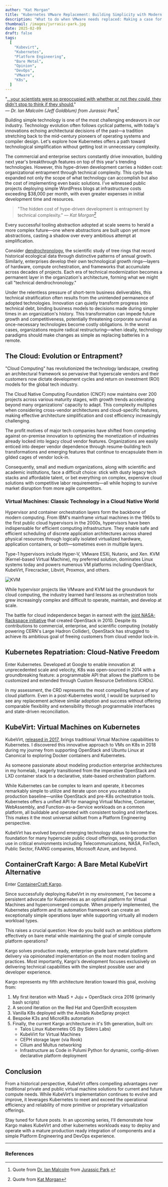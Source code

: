 ```yaml
---
author: "Kat Morgan"
title: "Kubernetes VMware Replacement: Building Simplicity with Modern Technology"
description: "What to do when VMware needs replaced: Making a case for Kubernetes"
thumbnail: /images/jurrasic-park.jpg
date: 2025-02-09
draft: false
tags:
  [
    "Kubevirt",
    "Kubernetes",
    "Platform Engineering",
    "Bare Metal",
    "Opinion",
    "DevOps",
    "VMware",
    "K8s",
  ]
---
```


"[...your scientists were so preoccupied with whether or not they could, they didn't stop to think if they should.](https://jurassicpark.fandom.com/wiki/Quote:Ian_Malcolm)"
<br>
— <cite>Dr. Ian Malcolm (Jeff Goldblum) from Jurassic Park[^1]</cite>

Building simple technology is one of the most challenging endeavors in our industry. Technology evolution often follows cyclical patterns, with today's innovations echoing architectural decisions of the past—a tradition stretching back to the mid-century pioneers of operating systems and compiler design. Let's explore how Kubernetes offers a path toward technological simplification without getting lost in unnecessary complexity.

The commercial and enterprise sectors constantly drive innovation, building next year's breakthrough features on top of this year's trending technologies. However, this hype-driven development carries a hidden cost: organizational entrapment through technical complexity. This cycle has expanded not only the scope of what technology can accomplish but also the cost of implementing even basic solutions. I've witnessed public projects deploying simple WordPress blogs at infrastructure costs exceeding $38,000 per month, with even greater expenses in initial development time and resources.

> "The hidden cost of hype-driven development is entrapment by technical complexity." — <cite>Kat Morgan[^2]</cite>

Every successful tooling abstraction adopted at scale seems to herald a more complex future—one where abstractions are built upon yet more abstractions, casting a shadow over every ambitious attempt at simplification.

Consider [dendrochronology](https://climate.nasa.gov/news/2540/tree-rings-provide-snapshots-of-earths-past-climate/#:~:text=These%20rings%20can%20tell%20us,the%20late%20summer%20and%20fall.), the scientific study of tree rings that record historical ecological data through distinctive patterns of annual growth. Similarly, enterprises develop their own technological growth rings—layers of hardware, compute orchestration, and frameworks that accumulate across decades of projects. Each era of technical modernization becomes a permanent layer in the organization's architecture, forming what we might call "technical dendrochronology."

Under the relentless pressure of short-term business deliverables, this technical stratification often results from the unintended permanence of adopted technologies. Innovation can quietly transform progress into technical debt, binding business models to decisions made during simpler times in an organization's history. This transformation can impede future growth and competitiveness, potentially threatening corporate survival as once-necessary technologies become costly obligations. In the worst cases, organizations require radical restructuring—when ideally, technology paradigms should make changes as simple as replacing batteries in a remote.

## The Cloud: Evolution or Entrapment?

"Cloud Computing" has revolutionized the technology landscape, creating an architectural framework so pervasive that hyperscale vendors and their customers now dictate development cycles and return on investment (ROI) models for the global tech industry.

The Cloud Native Computing Foundation (CNCF) now maintains over 200 projects across various maturity stages, with growth trends accelerating beyond many organizations' capacity to adapt. This complexity multiplies when considering cross-vendor architectures and cloud-specific features, making effective architecture simplification and cost efficiency increasingly challenging.

The profit motives of major tech companies have shifted from competing against on-premise innovation to optimizing the monetization of industries already locked into legacy cloud vendor features. Organizations are easily enticed into deeper vendor dependence through resume-building tech transformations and emerging features that continue to encapsulate them in gilded cages of vendor lock-in.

Consequently, small and medium organizations, along with scientific and academic institutions, face a difficult choice: stick with dusty legacy tech stacks and affordable talent, or bet everything on complex, expensive cloud solutions with competitive labor requirements—all while hoping to survive market disruption from more agile competitors.

### Virtual Machines: Classic Technology in a Cloud Native World

Hypervisor and container orchestration layers form the backbone of modern computing. From IBM's mainframe virtual machines in the 1960s to the first public cloud hypervisors in the 2000s, hypervisors have been indispensable for efficient computing infrastructure. They enable safe and efficient scheduling of discrete application architectures across shared physical resources through logically isolated virtualized hardware, application containers, or both—sometimes even in multiple layers.

Type-1 hypervisors include Hyper-V, VMware ESXi, Nutanix, and Xen. KVM (Kernel-based Virtual Machine), my preferred solution, dominates Linux systems today and powers numerous VM platforms including OpenStack, KubeVirt, Firecracker, Libvirt, Proxmox, and others.

![KVM](/images/wikipedia-kernel-based-virtual-machine.svg)

While hypervisor projects like VMware and KVM laid the groundwork for cloud computing, the industry learned hard lessons as orchestration tools grew increasingly complex and difficult to operate, maintain, and develop at scale.

The battle for cloud independence began in earnest with the [joint NASA-Rackspace initiative](https://www.nasa.gov/technology/tech-transfer-spinoffs/in-cloud-computing-open-source-becomes-big-business/) that created OpenStack in 2010. Despite its contributions to commercial, enterprise, and scientific computing (notably powering CERN's Large Hadron Collider), OpenStack has struggled to achieve its ambitious goal of freeing customers from cloud vendor lock-in.

## Kubernetes Repatriation: Cloud-Native Freedom

Enter Kubernetes. Developed at Google to enable innovation at unprecedented scale and velocity, K8s was open-sourced in 2014 with a groundbreaking feature: a programmable API that allows the platform to be customized and extended through Custom Resource Definitions (CRDs).

In my assessment, the CRD represents the most compelling feature of any cloud platform. Even in a post-Kubernetes world, I would be surprised to see any replacement achieve similar adoption and success without offering comparable flexibility and extensibility through programmable interfaces and state-driven reconciliation.

## KubeVirt: Virtual Machines on Kubernetes

KubeVirt, [released in 2017](https://kubevirt.io/user-guide/release_notes/#v002), brings traditional Virtual Machine capabilities to Kubernetes. I discovered this innovative approach to VMs on K8s in 2018 during my journey from supporting OpenStack and Ubuntu Linux at Canonical to exploring Docker containers and Kubernetes.

As someone passionate about modeling production enterprise architectures in my homelab, I eagerly transitioned from the imperative OpenStack and LXD container stack to a declarative, state-based orchestration platform.

While Kubernetes can be complex to learn and operate, it becomes remarkably simple to utilize and iterate upon once you establish a production baseline—unlike OpenStack and pre-K8s orchestration tools. Kubernetes offers a unified API for managing Virtual Machine, Container, WebAssembly, and Function-as-a-Service workloads on a common platform, all buildable and operated with consistent tooling and interfaces. This makes it the most universal skillset from a Platform Engineering perspective.

KubeVirt has evolved beyond emerging technology status to become the foundation for many hyperscale public cloud offerings, seeing production use in critical environments including Telecommunications, NASA, FinTech, Public Sector, FAANG companies, Microsoft Azure, and beyond.

## ContainerCraft Kargo: A Bare Metal KubeVirt Alternative

Enter [ContainerCraft Kargo](https://github.com/containercraft/kargo).

Since successfully deploying KubeVirt in my environment, I've become a persistent advocate for Kubernetes as an optimal platform for Virtual Machines and hyperconverged compute. When properly implemented, the Kubernetes platform and its automation framework can create an exceptionally simple operations layer while supporting virtually all modern workload types.

This raises a crucial question: How do you build such an ambitious platform effectively on bare metal while maintaining the goal of simple compute platform operations?

Kargo solves production ready, enterprise-grade bare metal platform delivery via opinionated implementation on the most modern tooling and practices. Most importantly, Kargo's development focuses exclusively on delivering technical capabilities with the simplest possible user and developer experience.

Kargo represents my fifth architecture iteration toward this goal, evolving from:

1. My first iteration with MaaS + Juju + OpenStack circa 2016 (primarily bash scripts)
2. A second iteration on the Red Hat and OpenShift ecosystem
3. Vanilla K8s deployed with the Ansible KubeSpray project
4. Bespoke K3s and MicroK8s automation
5. Finally, the current Kargo architecture in it's 5th generation, built on:
   - Talos Linux Kubernetes OS (by Sidero Labs)
   - KubeVirt for Virtual Machines
   - CEPH storage layer (via Rook)
   - Cilium and Multus networking
   - Infrastructure as Code in Pulumi Python for dynamic, config-driven declarative platform deployment

## Conclusion

From a historical perspective, KubeVirt offers compelling advantages over traditional private and public virtual machine solutions for current and future compute needs. While KubeVirt's implementation continues to evolve and improve, it leverages Kubernetes to meet and exceed the operational efficiency and reliability of more primitive or proprietary virtualization offerings.

Stay tuned for future posts. In an upcoming series, I'll demonstrate how Kargo makes KubeVirt and other kubernetes workloads easy to deploy and operate with a mature production ready integration of components and a simple Platform Engineering and DevOps experience.

---

### References

[^1]: Quote from [Dr. Ian Malcolm](https://jurassicpark.fandom.com/wiki/Quote:Ian_Malcolm) from [Jurassic Park](https://jurassicpark.fandom.com/wiki/Quote:Ian_Malcolm).
[^2]: Quote from [Kat Morgan](https://github.com/usrbinkat)
